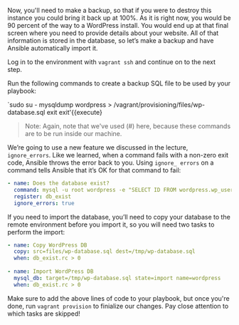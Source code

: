 Now, you'll need to make a backup, so that if you were to destroy this instance you could bring it back up at 100%. As it is right now, you would be 90 percent of the way to a WordPress install. You would end up at that final screen where you need to provide details about your website. All of that information is stored in the database, so let’s make a backup and have Ansible automatically import it.

Log in to the environment with `vagrant ssh` and continue on to the next step.

Run the following commands to create a backup SQL file to be used by your playbook:

`sudo su -
mysqldump wordpress > /vagrant/provisioning/files/wp-database.sql
exit
exit'{{execute}

>Note: Again, note that we've used (#) here, because these commands are to be run inside our machine.

We’re going to use a new feature we discussed in the lecture, `ignore_errors`. Like we learned, when a command fails with a non-zero exit code, Ansible throws the error back to you. Using `ignore_ errors` on a command tells Ansible that it’s OK for that command to fail:

```yml
- name: Does the database exist?
  command: mysql -u root wordpress -e "SELECT ID FROM wordpress.wp_users LIMIT 1;"
  register: db_exist
  ignore_errors: true
```

If you need to import the database, you’ll need to copy your database to the remote environment before you import it, so you will need two tasks to perform the import:

```yml
- name: Copy WordPress DB
  copy: src=files/wp-database.sql dest=/tmp/wp-database.sql
  when: db_exist.rc > 0
  
- name: Import WordPress DB
  mysql_db: target=/tmp/wp-database.sql state=import name=wordpress
  when: db_exist.rc > 0
```

Make sure to add the above lines of code to your playbook, but once you're done, run `vagrant provision` to finialize our changes. Pay close attention to which tasks are skipped!
